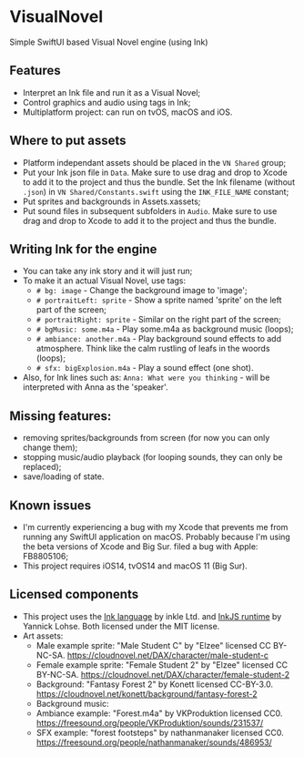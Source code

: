 # VisualNovel
Simple SwiftUI based Visual Novel engine (using Ink)

## Features
* Interpret an Ink file and run it as a Visual Novel;
* Control graphics and audio using tags in Ink;
* Multiplatform project: can run on tvOS, macOS and iOS.

## Where to put assets
* Platform independant assets should be placed in the `VN Shared` group;
* Put your Ink json file in `Data`. Make sure to use drag and drop to Xcode to add it to the project and thus the bundle. Set the Ink filename (without `.json`) in `VN Shared/Constants.swift` using the `INK_FILE_NAME` constant;
* Put sprites and backgrounds in Assets.xassets;
* Put sound files in subsequent subfolders in `Audio`. Make sure to use drag and drop to Xcode to add it to the project and thus the bundle.

## Writing Ink for the engine
* You can take any ink story and it will just run;
* To make it an actual Visual Novel, use tags:
    * `# bg: image` - Change the background image to 'image';
    * `# portraitLeft: sprite` - Show a sprite named 'sprite' on the left part of the screen;
    * `# portraitRight: sprite` - Similar on the right part of the screen;
    * `# bgMusic: some.m4a` - Play some.m4a as background music (loops);
    * `# ambiance: another.m4a` - Play background sound effects to add atmosphere. Think like the calm rustling of leafs in the woords (loops);
    * `# sfx: bigExplosion.m4a` - Play a sound effect (one shot).
* Also, for Ink lines such as:
    `Anna: What were you thinking` - will be interpreted with Anna as the 'speaker'.

## Missing features:
* removing sprites/backgrounds from screen (for now you can only change them);
* stopping music/audio playback (for looping sounds, they can only be replaced);
* save/loading of state.

## Known issues
* I'm currently experiencing a bug with my Xcode that prevents me from running any SwiftUI application on macOS. Probably because I'm using the beta versions of Xcode and Big Sur. filed a bug with Apple: FB8805106;
* This project requires iOS14, tvOS14 and macOS 11 (Big Sur).

## Licensed components
* This project uses the [Ink language](https://www.inklestudios.com/ink) by inkle Ltd. and [InkJS runtime](https://github.com/y-lohse/inkjs) by Yannick Lohse. Both licensed under the MIT license.
* Art assets:
    * Male example sprite: "Male Student C" by "Elzee" licensed CC BY-NC-SA. https://cloudnovel.net/DAX/character/male-student-c
    * Female example sprite: "Female Student 2" by "Elzee" licensed CC BY-NC-SA. https://cloudnovel.net/DAX/character/female-student-2
    * Background: "Fantasy Forest 2" by Konett licensed CC-BY-3.0. https://cloudnovel.net/konett/background/fantasy-forest-2 
    * Background music: 
    * Ambiance example: "Forest.m4a" by VKProduktion licensed CC0. https://freesound.org/people/VKProduktion/sounds/231537/ 
    * SFX example: "forest footsteps" by nathanmanaker licensed CC0. https://freesound.org/people/nathanmanaker/sounds/486953/